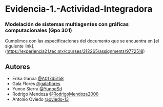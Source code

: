 # Evidencia-1.-Actividad-Integradora
### Modelación de sistemas multiagentes con gráficas computacionales (Gpo 301)
Cumplimos con las especificaciones del documento que se encuentra en [el siguiente link].(https://experiencia21.tec.mx/courses/312265/assignments/9772518)
## Autores

- Erika García [@A01745158](https://github.com/A01745158)
- Gala Flores [@galaflores](https://github.com/galaflores)
- Yunoe Sierra [@YunoeSd](https://github.com/YunoeSd)
- Rodrigo Mendoza [@RodrigoMendoza2000](https://github.com/RodrigoMendoza2000)
- Antonio Oviedo [@oviedo-13](https://github.com/oviedo-13)
